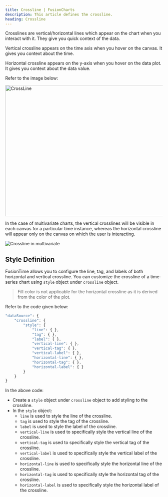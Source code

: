 ```yaml
---
title: Crossline | FusionCharts
description: This article defines the crossline.
heading: Crossline
---
```


Crosslines are vertical/horizontal lines which appear on the chart when you interact with it. They give you quick context of the data.

Vertical crossline appears on the time axis when you hover on the canvas. It gives you context about the time.

Horizontal crossline appears on the y-axis when you hover on the data plot. It gives you context about the data value.

Refer to the image below:

<img src="{% site.BASE_URL %}/images/fusiontime-component-cross-line.png" alt="CrossLine" width="700" height="420">

In the case of multivariate charts, the vertical crosslines will be visible in each canvas for a particular time instance, whereas the horizontal crossline will appear only on the canvas on which the user is interacting.

![Crossline in multivariate](/gif/multivariate-crossline.gif)

## Style Definition

FusionTime allows you to configure the line, tag, and labels of both horizontal and vertical crossline. You can customize the crossline of a time-series chart using `style` object under `crossline` object.

> Fill color is not applicable for the horizontal crossline as it is derived from the color of the plot.

Refer to the code given below:

```javascript
"dataSource": {
    "crossline": {
        "style": {
            "line": { },
            "tag": { },
            "label": { },
            "vertical-line": { },
            "vertical-tag": { },
            "vertical-label": { },
            "horizontal-line": { },
            "horizontal-tag": { },
            "horizontal-label": { }
        }
    }
}
```

In the above code:

- Create a `style` object under `crossline` object to add styling to the crossline.
- In the `style` object:
  - `line` is used to style the line of the crossline.
  - `tag` is used to style the tag of the crossline.
  - `label` is used to style the label of the crossline.
  - `vertical-line` is used to specifically style the vertical line of the crossline.
  - `vertical-tag` is used to specifically style the vertical tag of the crossline.
  - `vertical-label` is used to specifically style the vertical label of the crossline.
  - `horizontal-line` is used to specifically style the horizontal line of the crossline.
  - `horizontal-tag` is used to specifically style the horizontal tag of the crossline.
  - `horizontal-label` is used to specifically style the horizontal label of the crossline.
